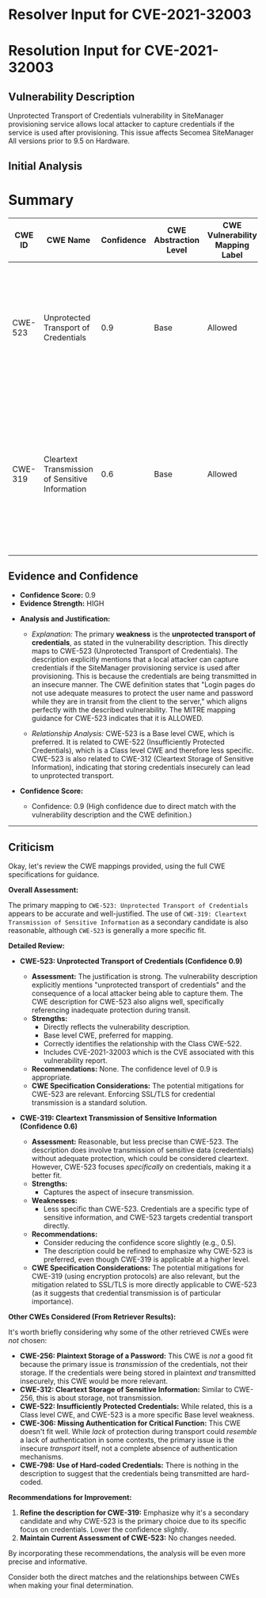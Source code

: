 # Resolver Input for CVE-2021-32003

# Resolution Input for CVE-2021-32003

## Vulnerability Description
Unprotected Transport of Credentials vulnerability in SiteManager provisioning service allows local attacker to capture credentials if the service is used after provisioning. This issue affects Secomea SiteManager All versions prior to 9.5 on Hardware.

## Initial Analysis
# Summary
| CWE ID | CWE Name | Confidence | CWE Abstraction Level | CWE Vulnerability Mapping Label | CWE-Vulnerability Mapping Notes |
|---|---|---|---|---|---|
| CWE-523 | Unprotected Transport of Credentials | 0.9 | Base | Allowed | Primary CWE: The vulnerability involves the unprotected transport of credentials, directly matching the CWE description and usage guidelines. |
| CWE-319 | Cleartext Transmission of Sensitive Information | 0.6 | Base | Allowed | Secondary Candidate: The vulnerability involves transmitting credentials in an unprotected manner, which could be considered a form of cleartext transmission. |

## Evidence and Confidence

*   **Confidence Score:** 0.9
*   **Evidence Strength:** HIGH

- **Analysis and Justification:**  
  - *Explanation:* The primary **weakness** is the **unprotected transport of credentials**, as stated in the vulnerability description. This directly maps to CWE-523 (Unprotected Transport of Credentials). The description explicitly mentions that a local attacker can capture credentials if the SiteManager provisioning service is used after provisioning. This is because the credentials are being transmitted in an insecure manner. The CWE definition states that "Login pages do not use adequate measures to protect the user name and password while they are in transit from the client to the server," which aligns perfectly with the described vulnerability. The MITRE mapping guidance for CWE-523 indicates that it is ALLOWED.

  - *Relationship Analysis:* CWE-523 is a Base level CWE, which is preferred. It is related to CWE-522 (Insufficiently Protected Credentials), which is a Class level CWE and therefore less specific. CWE-523 is also related to CWE-312 (Cleartext Storage of Sensitive Information), indicating that storing credentials insecurely can lead to unprotected transport.

- **Confidence Score:**  
  - Confidence: 0.9 (High confidence due to direct match with the vulnerability description and the CWE definition.)

---

## Criticism
Okay, let's review the CWE mappings provided, using the full CWE specifications for guidance.

**Overall Assessment:**

The primary mapping to `CWE-523: Unprotected Transport of Credentials` appears to be accurate and well-justified.  The use of `CWE-319: Cleartext Transmission of Sensitive Information` as a secondary candidate is also reasonable, although `CWE-523` is generally a more specific fit.

**Detailed Review:**

*   **CWE-523: Unprotected Transport of Credentials (Confidence 0.9)**
    *   **Assessment:** The justification is strong. The vulnerability description explicitly mentions "unprotected transport of credentials" and the consequence of a local attacker being able to capture them. The CWE description for CWE-523 also aligns well, specifically referencing inadequate protection during transit.
    *   **Strengths:**
        *   Directly reflects the vulnerability description.
        *   Base level CWE, preferred for mapping.
        *   Correctly identifies the relationship with the Class CWE-522.
        * Includes CVE-2021-32003 which is the CVE associated with this vulnerability report.
    *   **Recommendations:** None. The confidence level of 0.9 is appropriate.
    *   **CWE Specification Considerations:** The potential mitigations for CWE-523 are relevant. Enforcing SSL/TLS for credential transmission is a standard solution.

*   **CWE-319: Cleartext Transmission of Sensitive Information (Confidence 0.6)**
    *   **Assessment:** Reasonable, but less precise than CWE-523. The description does involve transmission of sensitive data (credentials) without adequate protection, which could be considered cleartext. However, CWE-523 focuses *specifically* on credentials, making it a better fit.
    *   **Strengths:**
        *   Captures the aspect of insecure transmission.
    *   **Weaknesses:**
        *   Less specific than CWE-523. Credentials are a specific type of sensitive information, and CWE-523 targets credential transport directly.
    *   **Recommendations:**
        *   Consider reducing the confidence score slightly (e.g., 0.5).
        *   The description could be refined to emphasize why CWE-523 is preferred, even though CWE-319 is applicable at a higher level.
    *   **CWE Specification Considerations:** The potential mitigations for CWE-319 (using encryption protocols) are also relevant, but the mitigation related to SSL/TLS is more directly applicable to CWE-523 (as it suggests that credential transmission is of particular importance).

**Other CWEs Considered (From Retriever Results):**

It's worth briefly considering why some of the other retrieved CWEs were *not* chosen:

*   **CWE-256: Plaintext Storage of a Password:** This CWE is *not* a good fit because the primary issue is *transmission* of the credentials, not their storage. If the credentials were being stored in plaintext *and* transmitted insecurely, this CWE would be more relevant.
*   **CWE-312: Cleartext Storage of Sensitive Information:** Similar to CWE-256, this is about storage, not transmission.
*   **CWE-522: Insufficiently Protected Credentials:** While related, this is a Class level CWE, and CWE-523 is a more specific Base level weakness.
*   **CWE-306: Missing Authentication for Critical Function:** This CWE doesn't fit well. While *lack* of protection during transport could *resemble* a lack of authentication in some contexts, the primary issue is the insecure *transport* itself, not a complete absence of authentication mechanisms.
*   **CWE-798: Use of Hard-coded Credentials:** There is nothing in the description to suggest that the credentials being transmitted are hard-coded.

**Recommendations for Improvement:**

1.  **Refine the description for CWE-319:**  Emphasize why it's a secondary candidate and why CWE-523 is the primary choice due to its specific focus on credentials.  Lower the confidence slightly.
2.  **Maintain Current Assessment of CWE-523:** No changes needed.

By incorporating these recommendations, the analysis will be even more precise and informative.

Consider both the direct matches and the relationships between CWEs
when making your final determination.
        